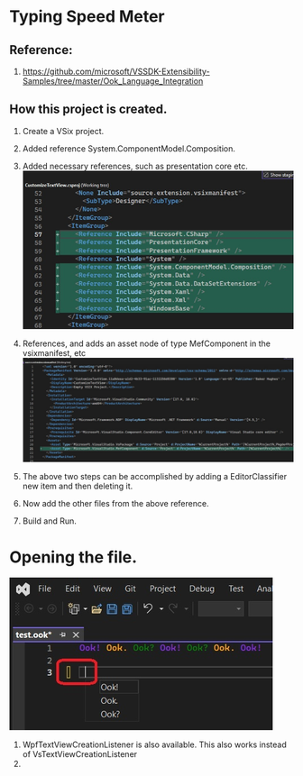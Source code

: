 # Typing Speed Meter

## Reference: 
1. https://github.com/microsoft/VSSDK-Extensibility-Samples/tree/master/Ook_Language_Integration

## How this project is created. 
1. Create a VSix project.

2. Added reference System.ComponentModel.Composition.

3. Added necessary references, such as presentation core etc.
![Additions to Cs Proj file](images/50_50AdditionsToCsProjFile.jpg)

4. References, and adds an asset node of type MefComponent in the vsixmanifest, etc
![Additions to .vsixmanifest file](images/51_50AdditionsToVSixManifest.jpg)

5. The above two steps can be accomplished by adding a EditorClassifier new item and then deleting it.

6. Now add the other files from the above reference. 

7. Build and Run.

# Opening the file.
![Open the ook file](images/52_50OpeningOokFile.jpg)

1. WpfTextViewCreationListener is also available. This also works instead of VsTextViewCreationListener
2.  